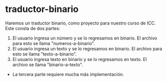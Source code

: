 # traductor-binario
Haremos un traductor binario, como proyecto para nuestro curso de ICC.
Este consta de dos partes:
1) El usuario ingresa un número y se lo regresamos en binario. El archivo para esto se llama "numeros-a-binario".
2) El usuario ingresa un texto y se lo regresamos en binario. El archivo para esto se llama "texto-a-binario".
3) El usuario ingresa texto en binario y se lo regresamos en texto. El archivo se llama "binario-a-texto".
* La tercera parte requiere mucha más implementación.
